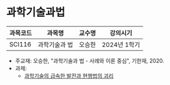 # 과학기술과법

| 과목코드 | 과목명        | 교수명 | 강의시기     |
|----------|---------------|--------|--------------|
| SCI116   | 과학기술과 법 | 오승한 | 2024년 1학기 |

- 주교재: 오승한, "과학기술과 법 - 사례와 이론 중심", 기한재, 2020.
- 과제:
  - [과학기술의 급속한 발전과 현행법의 괴리](./assignment.md)
